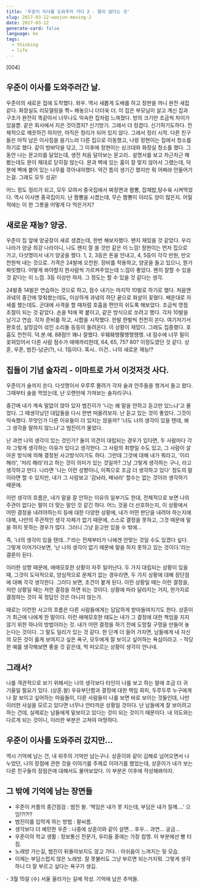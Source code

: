 ```yaml
---
title: '우준이 이사를 도와주러 가다 2 - 말이 없다는 것'
slug: 2017-03-12-woojun-moving-2
date: 2017-03-12
generate-card: false
language: ko
tags:
  - thinking
  - life
---
```


[004]

## 우준이 이사를 도와주러간 날.

우준이의 새로운 집에 도착했다. 와우. 역시 새롭게 도배를 하고 장판을 까니 완전 새집 같다. 화장실도 리모델링을 쫙~ 해놓으니 더더욱 더. 이 집은 부모님이 살고 계신 집과 구조가 완전히 똑같아서 너무나도 익숙한 집처럼 느껴졌다. 방의 크기만 조금씩 차이가 있을뿐. 같은 회사에서 지은 것이겠지? 신기방기. 그래서 더 정겹다. 신기하기도하다. 전체적으로 깨끗하긴 하지만, 아직은 정리가 되어 있지 않다. 그래서 정리 시작. 다른 친구들은 아직 남은 이사짐을 옴기느라 다른 집으로 이동했고, 나랑 정현이는 집에서 청소를 하기로 했다. 같이 방바닥을 닦고, 그 이후에 정현이는 싱크대와 화장실 청소를 했다. 그 동안 나는 문고리를 달았는데, 생전 처음 달아보는 문고리.. 설명서를 보고 차근차근 해봤는데도 문이 제대로 닫히질 않는다. 문과 벽에 있는 홈이 잘 맞지 않아서 그랬는데, 덕분에 벽에 붙어 있는 나무를 깎아내야했다. 약간 틈이 생기긴 했지만 뭐 어쩌랴 안들어가는걸. 그래도 모두 성공!

어느 정도 정리가 되고, 모두 모여서 중국집에서 짜장면과 짬뽕, 잡채밥,탕수육 시켜먹었다. 역시 이사엔 중국집이지. 난 짬뽕을 시켰는데, 무슨 짬뽕이 이리도 양이 많은지. 어릴 적에는 이 한 그릇을 어떻게 다 먹은거지?

## 새로운 재능? 양궁.

우준이 집 앞에 양궁장이 새로 생겼는데, 한번 해보자했다. 왠지 재밌을 것 같았다. 우리 나라가 양궁 최강 나라이니, 나도 왠지 잘 쏠 것만 같은 이 느낌! 정현이는 먼저 집으로 가고, 다섯명이서 내기 양궁을 했다. 1, 2, 3등은 돈을 안내고, 4, 5등이 각각 만원, 만오천원씩 내는 것으로. 가격은 24발에 오천원. 장비를 착용하고, 양궁을 들고 있으니, 뭔가 짜릿했다. 어떻게 쏴야할지 한사람씩 가르켜주었는데 느낌이 좋았다. 왠지 잘할 수 있을 것 같다는 이 느낌. 3등 이상만 하자. 그 정도는 할 수 있을 것 같다는 생각.

24발중 14발은 연습하는 것으로 하고, 점수 내기는 마지막 10발로 하기로 했다. 처음엔 과녘의 중간에 맞춰쐈는데도, 이상하게 과녘의 하단 끝으로 화살이 꽂혔다. 배운대로 자세를 했는데도. 군대에 사격을 할 때처럼 호흡을 편안히 쉬도록 해보았다. 조금씩 영점 조절이 되는 것 같았다. 손을 턱에 꽉 붙이고, 같은 방식으로 쏘려고 했다. 각자 10발을 남기고 연습. 각자 준비를 하고, 시합을 시작했다. 한발 한발씩 천천히 쏜다. 여기저기서 환호성, 실망감이 섞인 소리들 등등이 들려온다. 이 상황이 재밌다. 그래도 집중했다. 호흡도 천천히. 덕.분.에. 88점!!! 꽤나 잘했다. 우훼훼헹휑헹헹헹헹. 내 점수에 너무 필이 꽂혀있어서 다른 사람 점수가 애매까리한데, 64, 65, 75? 80? 이정도였던 것 같다. 상훈, 우준, 범진-남균(?), 나. 1등이다. 혹시.. 이건.. 나의 새로운 재능!?

## 집들이 기념 술자리 - 이마트로 가서 이것저것 사다.

우준이가 술까지 쏜다. 다섯명이서 우루루 몰려가 각자 술과 안주들을 챙겨서 들고 왔다. 그때부터 술을 먹었는데, 난 오랜만에 가져보는 술자리구나.

중간에 내가 계속 말없이 앉아 있자 범진이가 '니는 왜 말을 안하고 듣고만 있느냐'고 물었다. 그 때생각났던 대답들을 다시 한번 떠올려보자. 난 듣고 있는 것이 좋았다. 그것이 익숙했다. 무엇인가 다른 이유들이 더 있지는 않을까? '너도 너의 생각이 있을 텐데, 왜 그 생각을 말하지 않느냐'고 범진이가 물었다.

난 과연 나의 생각이 있는 것인가? 둘이 의견이 대립되는 경우가 있다면, 두 사람마다 각자 그렇게 생각하는 이유가 있다고 생각한다. 그 사람의 취향일 수도 있고, 그 사람이 살아온 방식에 의해 결정된 사고방식이기도 하다. 그런데 그것에 대해 내가 뭐라고, '이리 해라', '저리 해라'라고 하는 것이 의미가 있는 것일까? 그냥 그렇게 생각하는 구나, 라고 생각하고 만다. 나라면 '나는 이런 성향이니, 이쪽으로 조금 더 생각하고 있다' 정도의 말이라면 할 수 있지만, 내가 그 사람보고 '감놔라, 배놔라' 할수는 없는 것이라 생각하기 때문에.

이런 생각의 흐름은, 내가 말을 잘 안하는 이유의 일부기도 한대, 전체적으로 보면 나의 주관이 없다는 말이 더 맞는 말인 것 같긴 하다. 어느 것을 더 선호하는지, 이 상황에서 어떤 결정을 내려야하는지 등에 대한 다양한 상황에, 내가 어떤 판단을 내려야 하는지에 대해, 나만의 주관적인 생각 자체가 없기 때문에, 스스로 결정을 못하고, 그것 때문에 말을 하지 못하는 경우가 많다. 그러니 그냥 듣고만 있을 수 밖에...

즉, '너의 생각이 있을 텐데...?'라는 전제부터가 나에겐 안맞는 것일 수도 있겠다 싶다. 그렇게 이어가다보면, '난 나의 생각이 없기 때문에 말을 하지 못하고 있는 것이다.'라는 결론이 된다.

이러한 성향 때문에, 애매모호한 상황이 자주 일어난다. 두 가지 대립되는 상황이 있을 때, 그것이 도덕적으로, 양심적으로 문제가 없는 경우라면, 두 가지 상황에 대해 장단점에 대해 각각 생각한다. 그러다 보면, 조건이 붙게 된다. 이런 상황일 때는 이런 결정을, 저런 상황일 때는 저런 결정을 하면 되는 것이다. 상황에 따라 달라지는 거지, 한가지로 결정하는 것이 꼭 정답인 것은 아니지 않는가.

때로는 이런한 사고의 흐름은 다른 사람들에게는 답답하게 받아들여지기도 한다. 상훈이가 최근에 나에게 한 말이다. 이런 애매모호한 태도는 내가 그 결정에 대한 책임을 지지 않기 위한 하나의 방법이라는 것. 내가 어떤 결정을 하기 전에 도망칠 구멍을 만들어 놓는다는 것이다. 그 말도 일리가 있는 것 같다. 한 단계 더 들어 가자면, 남들에게 내 자신의 모든 것이 옳게 보여지고 싶은 욕구, 모두에게 잘 보이고 싶어하는 욕심이라고. - 적당한 예를 생각해보면 좋을 것 같은데, 딱 떠오르는 상황이 생각이 안나네.

## 그래서?

나를 객관적으로 보기 위해서는 나의 생각보다 타인이 나를 보고 하는 말에 조금 더 귀 기울일 필요가 있다. (상훈.왈) 우유부단함과 결정에 대한 책임 회피, 두루두루 누구에게나 잘 보이고 싶어하는 마음들이, 다른 사람들이 나를 보면 바로 보이는 것들인데, 나만 이러한 사실을 모르고 있다면 너무나 안타까운 상황일 것이다. 난 남들에게 잘 보이려고 하는 건데, 실제로는 남들에게 밑보이고 있다는 것이 되는 것이기 때문이다. 내 의도와는 다르게 되는 것이니, 이러한 부분은 고쳐야 마땅하다.

## 우준이 이사를 도와주러 갔지만...

역시 기억에 남는 건, 내 위주의 기억만 남는구나.
상훈이와 같이 김해로 넘어오면서 나누었던, 나의 장점에 관한 것을 이야기를 주제로 이야기를 했었는데, 상훈이가 내가 보는 다른 친구들의 장점은에 대해서도 물어보았다. 이 부분은 이후에 작성해봐야지.

## 그 밖에 기억에 남는 장면들

- 우준이 커플의 중간점검 : 범진 왈. '책임은 내가 못 지는데, 부담은 내가 질께....' 으잉!?!?!?
- 범진이를 입막게 하는 방법 : 팔씨름.
- 생각보다 더 예민한 우준 : 나중에 상훈이와 같이 살면... 후우... 과연... 궁금...
- 우준이의 학교 생활 : 정보통신 전문가, 우리들 중에는 가장 컴맹. 이 부분에선 빵 터짐.
- 노래방 가는길, 범진이 뒤돌아보지도 않고 가다. : 아쉬움이 느껴지는 뒷 모습.
- 이제는 부담스럽지 않은 노래방. 잘 못불러도 그냥 부르면 되는거지뭐. 그렇게 생각하니 더 잘 부르고 싶다는 욕구가 생김.

<div class="record-date">- 3월 15일 (수) 서울 올라가는 길에 작성. 기억에 남은 추억들. </div>
